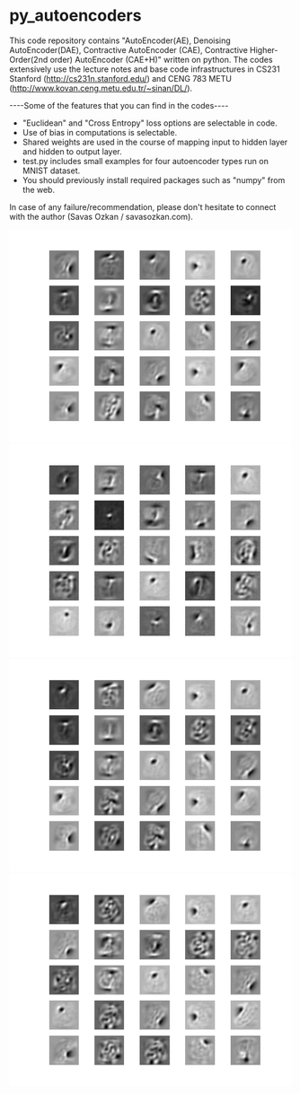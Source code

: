 # py_autoencoders

This code repository contains "AutoEncoder(AE), Denoising AutoEncoder(DAE), Contractive AutoEncoder (CAE), Contractive Higher-Order(2nd order) AutoEncoder (CAE+H)" written on python. The codes extensively use the lecture notes and base code infrastructures in CS231 Stanford (http://cs231n.stanford.edu/) and CENG 783 METU (http://www.kovan.ceng.metu.edu.tr/~sinan/DL/).

----Some of the features that you can find in the codes----
- "Euclidean" and "Cross Entropy" loss options are selectable in code. 
- Use of bias in computations is selectable.
- Shared weights are used in the course of mapping input to hidden layer and hidden to output layer.
- test.py includes small examples for four autoencoder types run on MNIST dataset.
- You should previously install required packages such as "numpy" from the web.

In case of any failure/recommendation, please don't hesitate to connect with the author (Savas Ozkan / savasozkan.com).

![alt tag](https://github.com/savasozkan/py_autoencoders/blob/master/results/ae_filter.png)
![alt tag](https://github.com/savasozkan/py_autoencoders/blob/master/results/dae_filter.png)
![alt tag](https://github.com/savasozkan/py_autoencoders/blob/master/results/cae_filter.png)
![alt tag](https://github.com/savasozkan/py_autoencoders/blob/master/results/cae_h_filter.png)
